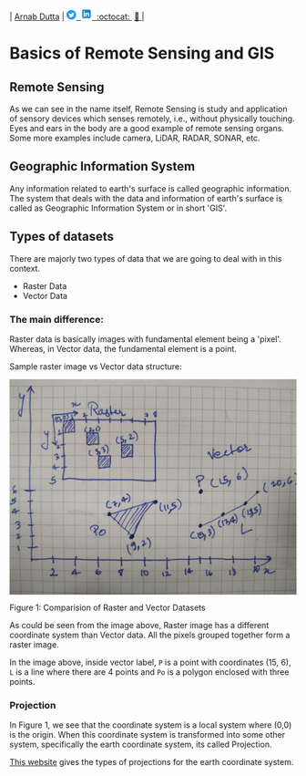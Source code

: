 | [Arnab Dutta](https://arnabdutta73.github.io/) |&nbsp;<a
href="https://twitter.com/arnabdutta73"><img alt="SVG"
src="/icons/Twitter_Social_Icon_Circle_Color.svg" width="17px"
height="17px"> &nbsp;<a
href="https://www.linkedin.com/in/arnab-dutta/"><img alt="PNG"
src="/icons/icons8-linkedin.svg" width="20px" height="20px">
&nbsp;[:octocat: ](https://github.com/arnabdutta73)
&nbsp;[:email: ](mailto:arnabdutta73@gmail.com)|


# Basics of Remote Sensing and GIS

## Remote Sensing

As we can see in the name itself, Remote Sensing is study and
application of sensory devices which senses remotely, i.e., without
physically touching. Eyes and ears in the body are a good example of
remote sensing organs. Some more examples include camera, LiDAR, RADAR,
SONAR, etc.

## Geographic Information System

Any information related to earth's surface is called geographic
information. The system that deals with the data and information of
earth's surface is called as Geographic Information System or in short
'GIS'.



## Types of datasets

There are majorly two types of data that we are going to deal with in
this context. 
- Raster Data
- Vector Data

### The main difference:
Raster data is basically images with fundamental element being a
'pixel'. Whereas, in Vector data, the fundamental element is a point.

Sample raster image vs Vector data structure:
 
 <img src="images/raster_vector.jpg" alt="drawing"
width="900" align="center"/>

Figure 1: Comparision of Raster and Vector Datasets

As could be seen from the image above, Raster image has a different
coordinate system than Vector data. All the pixels grouped together form
a raster image. 

In the image above, inside vector label, `P` is a point with coordinates
(15, 6), `L` is a line where there are 4 points and `Po` is a polygon
enclosed with three points.


### Projection
In Figure 1, we see that the coordinate system is a local system where
(0,0) is the origin. When this coordinate system is transformed into
some other system, specifically the earth coordinate system, its called
Projection. 

[This website](https://www.gistda.or.th/main/en/node/950) gives the
types of projections for the earth coordinate system.

